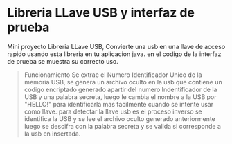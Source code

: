 # Libreria LLave USB  y interfaz de prueba
Mini proyecto Libreria LLave USB, Convierte una usb en una llave de acceso rapido usando esta libreria en tu aplicacion java.
en el codigo de la interfaz de prueba se muestra su correcto uso. 

>Funcionamiento
Se extrae el Numero Identificador Unico de la memoria USB, se genera un archivo oculto en la usb que contiene un codigo encriptado generado apartir del numero Indentificador de la USB y una palabra secreta, luego le cambia el nombre a la USB por "HELLO!" para identificarla mas facilmente cuando se intente usar como llave. 
para detectar la llave usb es el proceso inverso se identifica la USB y se lee el archivo oculto generado anteriormente luego se descifra con la palabra secreta y se valida si corresponde a la usb en insertada.
